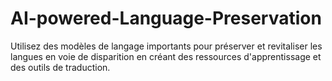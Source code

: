 # AI-powered-Language-Preservation
Utilisez des modèles de langage importants pour préserver et revitaliser les langues en voie de disparition en créant des ressources d'apprentissage et des outils de traduction.
